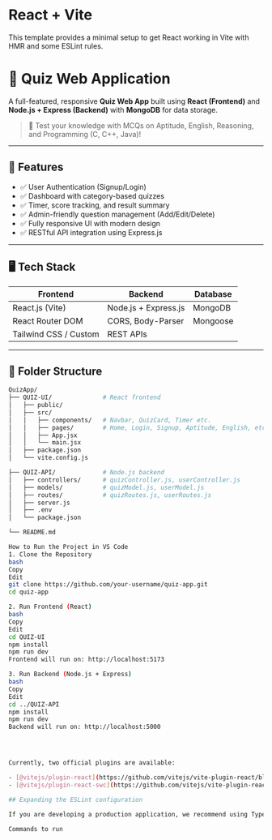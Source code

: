 # React + Vite

This template provides a minimal setup to get React working in Vite with HMR and some ESLint rules.
# 🧠 Quiz Web Application

A full-featured, responsive **Quiz Web App** built using **React (Frontend)** and **Node.js + Express (Backend)** with **MongoDB** for data storage.

> 📘 Test your knowledge with MCQs on Aptitude, English, Reasoning, and Programming (C, C++, Java)!

---

## 🌟 Features

- ✅ User Authentication (Signup/Login)
- ✅ Dashboard with category-based quizzes
- ✅ Timer, score tracking, and result summary
- ✅ Admin-friendly question management (Add/Edit/Delete)
- ✅ Fully responsive UI with modern design
- ✅ RESTful API integration using Express.js

---

## 🖥️ Tech Stack

| Frontend                | Backend                | Database  |
|------------------------|------------------------|-----------|
| React.js (Vite)        | Node.js + Express.js   | MongoDB   |
| React Router DOM       | CORS, Body-Parser      | Mongoose  |
| Tailwind CSS / Custom  | REST APIs              |           |

---

## 📁 Folder Structure

```bash
QuizApp/
├── QUIZ-UI/              # React frontend
│   ├── public/
│   ├── src/
│   │   ├── components/   # Navbar, QuizCard, Timer etc.
│   │   ├── pages/        # Home, Login, Signup, Aptitude, English, etc.
│   │   ├── App.jsx
│   │   └── main.jsx
│   ├── package.json
│   └── vite.config.js

├── QUIZ-API/             # Node.js backend
│   ├── controllers/      # quizController.js, userController.js
│   ├── models/           # quizModel.js, userModel.js
│   ├── routes/           # quizRoutes.js, userRoutes.js
│   ├── server.js
│   ├── .env
│   └── package.json

└── README.md

How to Run the Project in VS Code
1. Clone the Repository
bash
Copy
Edit
git clone https://github.com/your-username/quiz-app.git
cd quiz-app

2. Run Frontend (React)
bash
Copy
Edit
cd QUIZ-UI
npm install
npm run dev
Frontend will run on: http://localhost:5173

3. Run Backend (Node.js + Express)
bash
Copy
Edit
cd ../QUIZ-API
npm install
npm run dev
Backend will run on: http://localhost:5000




Currently, two official plugins are available:

- [@vitejs/plugin-react](https://github.com/vitejs/vite-plugin-react/blob/main/packages/plugin-react) uses [Babel](https://babeljs.io/) for Fast Refresh
- [@vitejs/plugin-react-swc](https://github.com/vitejs/vite-plugin-react/blob/main/packages/plugin-react-swc) uses [SWC](https://swc.rs/) for Fast Refresh

## Expanding the ESLint configuration

If you are developing a production application, we recommend using TypeScript with type-aware lint rules enabled. Check out the [TS template](https://github.com/vitejs/vite/tree/main/packages/create-vite/template-react-ts) for information on how to integrate TypeScript and [`typescript-eslint`](https://typescript-eslint.io) in your project.

Commands to run
